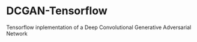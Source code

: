 # DCGAN-Tensorflow
Tensorflow inplementation of a Deep Convolutional Generative Adversarial Network
